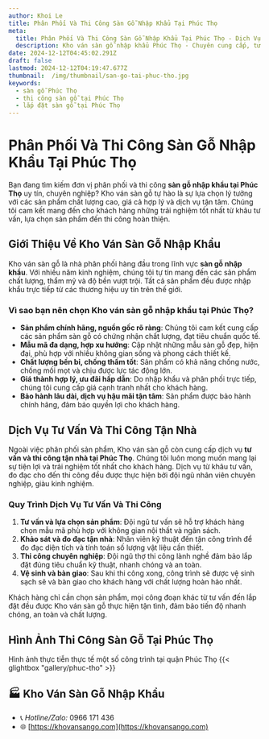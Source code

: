 ```yaml
---
author: Khoi Le
title: Phân Phối Và Thi Công Sàn Gỗ Nhập Khẩu Tại Phúc Thọ
meta:
  title: Phân Phối Và Thi Công Sàn Gỗ Nhập Khẩu Tại Phúc Thọ - Dịch Vụ Tận Nhà Uy Tín
  description: Kho ván sàn gỗ nhập khẩu Phúc Thọ - Chuyên cung cấp, tư vấn và thi công sàn gỗ công nghiệp chất lượng cao. Dịch vụ tận nhà chuyên nghiệp, giá thành hợp lý.
date: 2024-12-12T04:45:02.291Z
draft: false
lastmod: 2024-12-12T04:19:47.677Z
thumbnail:  /img/thumbnail/san-go-tai-phuc-tho.jpg
keywords:
  - sàn gỗ Phúc Thọ
  - thi công sàn gỗ tại Phúc Thọ
  - lắp đặt sàn gỗ tại Phúc Thọ
---
```


# Phân Phối Và Thi Công Sàn Gỗ Nhập Khẩu Tại Phúc Thọ

Bạn đang tìm kiếm đơn vị phân phối và thi công **sàn gỗ nhập khẩu tại Phúc Thọ** uy tín, chuyên nghiệp? Kho ván sàn gỗ tự hào là sự lựa chọn lý tưởng với các sản phẩm chất lượng cao, giá cả hợp lý và dịch vụ tận tâm. Chúng tôi cam kết mang đến cho khách hàng những trải nghiệm tốt nhất từ khâu tư vấn, lựa chọn sản phẩm đến thi công hoàn thiện.

## Giới Thiệu Về Kho Ván Sàn Gỗ Nhập Khẩu

Kho ván sàn gỗ là nhà phân phối hàng đầu trong lĩnh vực **sàn gỗ nhập khẩu**. Với nhiều năm kinh nghiệm, chúng tôi tự tin mang đến các sản phẩm chất lượng, thẩm mỹ và độ bền vượt trội. Tất cả sản phẩm đều được nhập khẩu trực tiếp từ các thương hiệu uy tín trên thế giới.

### Vì sao bạn nên chọn **Kho ván sàn gỗ nhập khẩu tại Phúc Thọ**?

- **Sản phẩm chính hãng, nguồn gốc rõ ràng**: Chúng tôi cam kết cung cấp các sản phẩm sàn gỗ có chứng nhận chất lượng, đạt tiêu chuẩn quốc tế.
- **Mẫu mã đa dạng, hợp xu hướng**: Cập nhật những mẫu sàn gỗ đẹp, hiện đại, phù hợp với nhiều không gian sống và phong cách thiết kế.
- **Chất lượng bền bỉ, chống thấm tốt**: Sản phẩm có khả năng chống nước, chống mối mọt và chịu được lực tác động lớn.
- **Giá thành hợp lý, ưu đãi hấp dẫn**: Do nhập khẩu và phân phối trực tiếp, chúng tôi cung cấp giá cạnh tranh nhất cho khách hàng.
- **Bảo hành lâu dài, dịch vụ hậu mãi tận tâm**: Sản phẩm được bảo hành chính hãng, đảm bảo quyền lợi cho khách hàng.

## Dịch Vụ Tư Vấn Và Thi Công Tận Nhà

Ngoài việc phân phối sản phẩm, Kho ván sàn gỗ còn cung cấp dịch vụ **tư vấn và thi công tận nhà tại Phúc Thọ**. Chúng tôi luôn mong muốn mang lại sự tiện lợi và trải nghiệm tốt nhất cho khách hàng. Dịch vụ từ khâu tư vấn, đo đạc cho đến thi công đều được thực hiện bởi đội ngũ nhân viên chuyên nghiệp, giàu kinh nghiệm.

### Quy Trình Dịch Vụ Tư Vấn Và Thi Công

1. **Tư vấn và lựa chọn sản phẩm**: Đội ngũ tư vấn sẽ hỗ trợ khách hàng chọn mẫu mã phù hợp với không gian nội thất và ngân sách.
2. **Khảo sát và đo đạc tận nhà**: Nhân viên kỹ thuật đến tận công trình để đo đạc diện tích và tính toán số lượng vật liệu cần thiết.
3. **Thi công chuyên nghiệp**: Đội ngũ thợ thi công lành nghề đảm bảo lắp đặt đúng tiêu chuẩn kỹ thuật, nhanh chóng và an toàn.
4. **Vệ sinh và bàn giao**: Sau khi thi công xong, công trình sẽ được vệ sinh sạch sẽ và bàn giao cho khách hàng với chất lượng hoàn hảo nhất.

Khách hàng chỉ cần chọn sản phẩm, mọi công đoạn khác từ tư vấn đến lắp đặt đều được Kho ván sàn gỗ thực hiện tận tình, đảm bảo tiến độ nhanh chóng, an toàn và chất lượng.

## Hình Ảnh Thi Công Sàn Gỗ Tại Phúc Thọ

Hình ảnh thực tiễn thực tế một số công trình tại quận Phúc Thọ
{{< glightbox "gallery/phuc-tho" >}}

## 🏭 Kho Ván Sàn Gỗ Nhập Khẩu

- 📞 *Hotline/Zalo:*  0966 171 436
- 🌐 [https://khovansango.com](https://khovansango.com)

